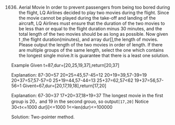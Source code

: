 1636. Aerial Movie
In order to prevent passengers from being too bored during the flight, LQ Airlines decided to play two movies during the flight. Since the movie cannot be played during the take-off and landing of the aircraft, LQ Airlines must ensure that the duration of the two movies to be less than or equal to the flight duration minus 30 minutes, and the total length of the two movies should be as long as possible. Now given t ,the flight duration(minutes), and array dur[],the length of movies. Please output the length of the two movies in order of length. If there are multiple groups of the same length, select the one which contains the longest single moive.It is guarantee that there is a least one solution.

Example
Given t=87,dur=[20,25,19,37],return[20,37]

Explanation:
87-30=57
20+25=45,57-45=12
20+19=39,57-39=19
20+37=57,57-57=0
25+19=44,57-44=13
25+37=62,57<62
19+37=56,57-56=1
Givent=67,dur=[20,17,19,18],return[17,20]

Explanation:
67-30=37
17+20=37,18+19=37
The longest movie in the first group is 20，and 19 in the second grouo, so output`[17,20]`
Notice
30<t<=1000
dur[i]<=1000
1<=len(dur)<=100000

Solution:
Two-pointer method.